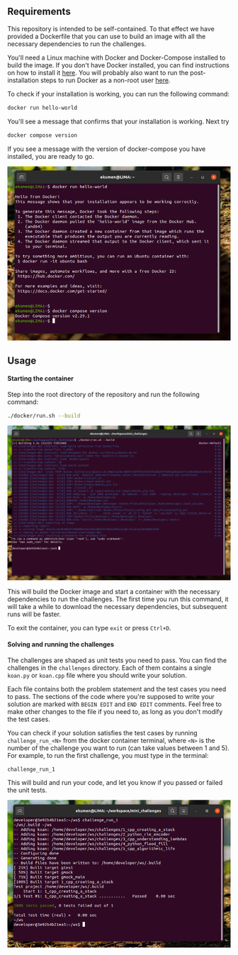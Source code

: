 ## Requirements

This repository is intended to be self-contained. To that effect we have provided a Dockerfile that you can use to build an image with all the necessary dependencies to run the challenges.

You'll need a Linux machine with Docker and Docker-Compose installed to build the image. If you don't have Docker installed, you can find instructions on how to install it [here](https://docs.docker.com/engine/install/ubuntu/#install-using-the-convenience-script). You will probably also want to run the post-installation steps to run Docker as a non-root user [here](https://docs.docker.com/engine/install/linux-postinstall/#manage-docker-as-a-non-root-user).

To check if your installation is working, you can run the following command:

```bash
docker run hello-world
```

 You'll see a message that confirms that your installation is working. Next try

```bash
docker compose version
```

If you see a message with the version of docker-compose you have installed, you are ready to go.

![This is what the docker check should look like](./images/docker_checks.png)

## Usage

#### Starting the container

Step into the root directory of the repository and run the following command:

```bash
./docker/run.sh --build
```

![Running the container](./images/container_run.png)

This will build the Docker image and start a container with the necessary dependencies to run the challenges. The first time you run this command, it will take a while to download the necessary dependencies, but subsequent runs will be faster.

To exit the container, you can type `exit` or press `Ctrl+D`.

#### Solving and running the challenges

The challenges are shaped as unit tests you need to pass. You can find the challenges in the `challenges` directory. Each of them contains a single `koan.py` or `koan.cpp` file where you should write your solution.

Each file contains both the problem statement and the test cases you need to pass. The sections of the code where you're supposed to write your solution are marked with `BEGIN EDIT` and `END EDIT` comments. Feel free to make other changes to the file if you need to, as long as you don't modify the test cases.

You can check if your solution satisfies the test cases by running `challenge_run_<N>` from the docker container terminal, where `<N>` is the number of the challenge you want to run (can take values between 1 and 5). For example, to run the first challenge, you must type in the terminal:

```bash
challenge_run_1
```
This will build and run your code, and let you know if you passed or failed the unit tests.

![Example of running a challenge](./images/good_run.png)
